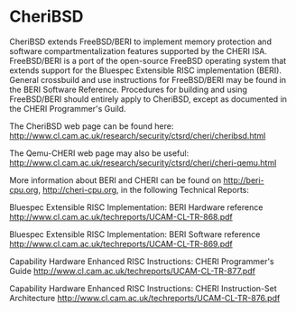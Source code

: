 # CheriBSD

CheriBSD extends FreeBSD/BERI to implement memory protection and
software compartmentalization features supported by the CHERI ISA.
FreeBSD/BERI is a port of the open-source FreeBSD operating system that
extends support for the Bluespec Extensible RISC implementation (BERI).
General crossbuild and use instructions for FreeBSD/BERI may be found in
the BERI Software Reference. Procedures for building and using
FreeBSD/BERI should entirely apply to CheriBSD, except as documented in
the CHERI Programmer's Guild.

The CheriBSD web page can be found here:
http://www.cl.cam.ac.uk/research/security/ctsrd/cheri/cheribsd.html

The Qemu-CHERI web page may also be useful:
http://www.cl.cam.ac.uk/research/security/ctsrd/cheri/cheri-qemu.html

More information about BERI and CHERI can be found on
http://beri-cpu.org, http://cheri-cpu.org, in the following
Technical Reports:


Bluespec Extensible RISC Implementation: BERI Hardware reference
http://www.cl.cam.ac.uk/techreports/UCAM-CL-TR-868.pdf

Bluespec Extensible RISC Implementation: BERI Software reference
http://www.cl.cam.ac.uk/techreports/UCAM-CL-TR-869.pdf

Capability Hardware Enhanced RISC Instructions: CHERI Programmer's Guide
http://www.cl.cam.ac.uk/techreports/UCAM-CL-TR-877.pdf

Capability Hardware Enhanced RISC Instructions: CHERI Instruction-Set
Architecture
http://www.cl.cam.ac.uk/techreports/UCAM-CL-TR-876.pdf
